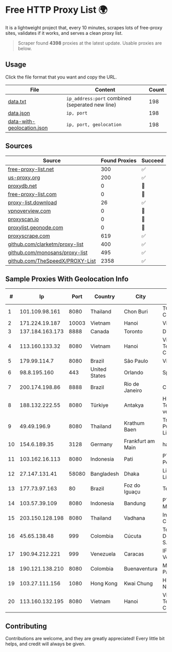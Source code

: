 
# Free HTTP Proxy List 🌍

It is a lightweight project that, every 10 minutes, scrapes lots of free-proxy sites, validates if it works, and serves a clean proxy list.


> Scraper found **4398** proxies at the latest update. Usable proxies are below.

## Usage

Click the file format that you want and copy the URL.


|File|Content|Count|
|----|-------|-----|
|[data.txt](https://raw.githubusercontent.com/themiralay/Proxy-List-World/master/data.txt)|`ip_address:port` combined (seperated new line)|198|
|[data.json](https://raw.githubusercontent.com/themiralay/Proxy-List-World/master/data.json)|`ip, port`|198|
|[data-with-geolocation.json](https://raw.githubusercontent.com/themiralay/Proxy-List-World/master/data-with-geolocation.json)|`ip, port, geolocation`|198|

## Sources

|Source|Found Proxies|Succeed|
|------|-------------|-------|
|[free-proxy-list.net](https://free-proxy-list.net)|300|✅|
|[us-proxy.org](https://www.us-proxy.org)|200|✅|
|[proxydb.net](http://proxydb.net)|0|🚫|
|[free-proxy-list.com](https://free-proxy-list.com/?page=&port=&type%5B%5D=http&type%5B%5D=https&up_time=0&search=Search)|0|🚫|
|[proxy-list.download](https://www.proxy-list.download/HTTP)|26|✅|
|[vpnoverview.com](https://vpnoverview.com/privacy/anonymous-browsing/free-proxy-servers)|0|🚫|
|[proxyscan.io](https://www.proxyscan.io)|0|🚫|
|[proxylist.geonode.com](https://proxylist.geonode.com/api/proxy-list?limit=300&page=1&sort_by=lastChecked&sort_type=desc&protocols=http,https)|0|🚫|
|[proxyscrape.com](https://api.proxyscrape.com/v2/?request=displayproxies&protocol=http&timeout=10000&country=all&ssl=all&anonymity=all)|619|✅|
|[github.com/clarketm/proxy-list](https://raw.githubusercontent.com/clarketm/proxy-list/master/proxy-list-raw.txt)|400|✅|
|[github.com/monosans/proxy-list](https://raw.githubusercontent.com/monosans/proxy-list/main/proxies/http.txt)|495|✅|
|[github.com/TheSpeedX/PROXY-List](https://raw.githubusercontent.com/TheSpeedX/PROXY-List/master/http.txt)|2358|✅|


## Sample Proxies With Geolocation Info

|#|Ip|Port|Country|City|Internet Service Provider|
|-|--|----|-------|----|-------------------------|
|1|101.109.98.161|8080|Thailand|Chon Buri|TOT Public Company Limited|
|2|171.224.19.187|10003|Vietnam|Hanoi|Viettel Corporation|
|3|137.184.163.173|8888|Canada|Toronto|DigitalOcean, LLC|
|4|113.160.133.32|8080|Vietnam|Hanoi|VietNam Post and Telecom Corporation|
|5|179.99.114.7|8080|Brazil|São Paulo|Vivo|
|6|98.8.195.160|443|United States|Orlando|Spectrum|
|7|200.174.198.86|8888|Brazil|Rio de Janeiro|Claro S.A|
|8|188.132.222.55|8080|Türkiye|Antakya|High Speed Telekomunikasyon ve Hab. Hiz. Ltd. Sti.|
|9|49.49.196.9|8080|Thailand|Krathum Baen|Triple T Broadband Public Company Limited|
|10|154.6.189.35|3128|Germany|Frankfurt am Main|haoxiangyun|
|11|103.162.16.113|8080|Indonesia|Pati|PT Mega Data Perkasa|
|12|27.147.131.41|58080|Bangladesh|Dhaka|Link3 Technologies Limited|
|13|177.73.97.163|80|Brazil|Foz do Iguaçu|Telecom FOZ|
|14|103.57.39.109|8080|Indonesia|Bandung|PT. Cemerlang Multimedia|
|15|203.150.128.198|8080|Thailand|Vadhana|Internet Thailand Company Ltd|
|16|45.65.138.48|999|Colombia|Cúcuta|Telecomunicaciones Del Catatumbo S.A.S|
|17|190.94.212.221|999|Venezuela|Caracas|IFX Networks Venezuela C.A.|
|18|190.121.138.210|8080|Colombia|Buenaventura|Media Commerce Partners S.A|
|19|103.27.111.156|1080|Hong Kong|Kwai Chung|Hong Kong San Ai Net Int'l Limited|
|20|113.160.132.195|8080|Vietnam|Hanoi|VietNam Post and Telecom Corporation|



## Contributing

Contributions are welcome, and they are greatly appreciated! Every
little bit helps, and credit will always be given.


